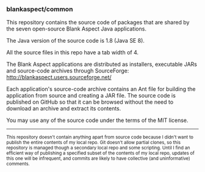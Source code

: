 ### blankaspect/common

This repository contains the source code of packages that are shared by the seven open-source Blank Aspect Java
applications.

The Java version of the source code is 1.8 \(Java SE 8\).

All the source files in this repo have a tab width of 4. 

The Blank Aspect applications are distributed as installers, executable JARs and source-code archives through
SourceForge:  
<http://blankaspect.users.sourceforge.net/>

Each application's source-code archive contains an Ant file for building the application from source and creating a JAR
file.  The source code is published on GitHub so that it can be browsed without the need to download an archive and
extract its contents.

You may use any of the source code under the terms of the MIT license.

---

<small>This repository doesn't contain anything apart from source code because I didn't want to publish the entire
contents of my local repo.  Git doesn't allow partial clones, so this repository is managed though a secondary local
repo and some scripting.  Until I find an efficient way of publishing a specified subset of the contents of my local
repo, updates of this one will be infrequent, and commits are likely to have collective \(and uninformative\)
comments.</small>
